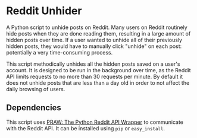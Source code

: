 Reddit Unhider
==============

A Python script to unhide posts on Reddit. Many users on Reddit routinely hide posts when they are done reading them, resulting in a large amount of hidden posts over time.
If a user wanted to unhide all of their previously hidden posts, they would have to manually click "unhide" on each post: potentially a very time-consuming process.

This script methodically unhides all the hidden posts saved on a user's account. It is designed to be run in the background over time, as the Reddit API limits requests to no more than 30 requests per minute.
By default it does not unhide posts that are less than a day old in order to not affect the daily browsing of users.

Dependencies
------------

This script uses [PRAW: The Python Reddit API Wrapper](https://github.com/praw-dev/praw/) to communicate with the Reddit API. It can be installed using `pip` or `easy_install`.
